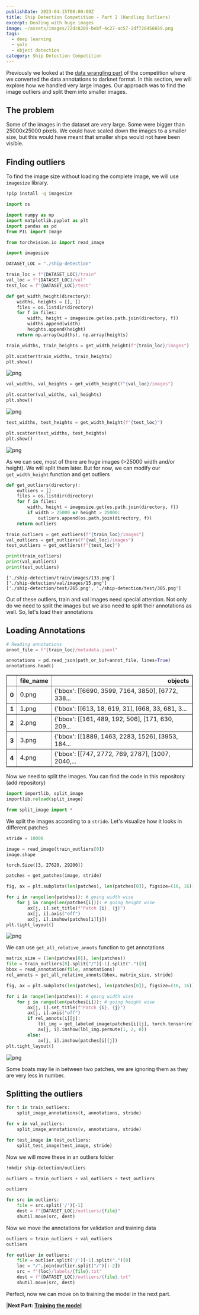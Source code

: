 ```yaml
---
publishDate: 2023-04-15T00:00:00Z
title: Ship Detection Competition - Part 2 (Handling Outliers)
excerpt: Dealing with huge images
image: ~/assets/images/72dc8209-bebf-4c27-ac57-2df728456659.png
tags:
  - deep learning
  - yolo
  - object detection
category: Ship Detection Competition
---
```


<!-- We will export the notebook file to markdown here -->
Previously we looked at the [data wrangling part](./ship-detection-competition-data-wrangling) of the competition where we converted the data annotations to darknet format. In this section, we will explore how we handled very large images. Our approach was to find the image outliers and split them into smaller images.

## The problem

Some of the images in the dataset are very large. Some were bigger than 25000x25000 pixels. We could have scaled down the images to a smaller size, but this would have meant that smaller ships would not have been visible.

## Finding outliers

To find the image size without loading the complete image, we will use `imagesize` library.

```sh
!pip install -q imagesize
```


```python
import os

import numpy as np
import matplotlib.pyplot as plt
import pandas as pd
from PIL import Image

from torchvision.io import read_image

import imagesize
```



```python
DATASET_LOC = "./ship-detection"
```


```python
train_loc = f"{DATASET_LOC}/train"
val_loc = f"{DATASET_LOC}/val"
test_loc = f"{DATASET_LOC}/test"
```


```python
def get_width_height(directory):
    widths, heights = [], []
    files = os.listdir(directory)
    for f in files:
        width, height = imagesize.get(os.path.join(directory, f))
        widths.append(width)
        heights.append(height)
    return np.array(widths), np.array(heights)
```


```python
train_widths, train_heights = get_width_height(f"{train_loc}/images")
```


```python
plt.scatter(train_widths, train_heights)
plt.show()
```


    
![png](../../../public/assets/handling-outliers/output_9_0.png)
    



```python
val_widths, val_heights = get_width_height(f"{val_loc}/images")
```


```python
plt.scatter(val_widths, val_heights)
plt.show()
```


    
![png](../../../public/assets/handling-outliers/output_11_0.png)
    



```python
test_widths, test_heights = get_width_height(f"{test_loc}")
```


```python
plt.scatter(test_widths, test_heights)
plt.show()
```


    
![png](../../../public/assets/handling-outliers/output_13_0.png)
    


As we can see, most of there are huge images (>25000 width and/or height). We will split them later. But for now, we can modify our `get_width_height` function and get outliers


```python
def get_outliers(directory):
    outliers = []
    files = os.listdir(directory)
    for f in files:
        width, height = imagesize.get(os.path.join(directory, f))
        if width > 25000 or height > 25000:
            outliers.append(os.path.join(directory, f))
    return outliers
```


```python
train_outliers = get_outliers(f"{train_loc}/images")
val_outliers = get_outliers(f"{val_loc}/images")
test_outliers = get_outliers(f"{test_loc}")
```


```python
print(train_outliers)
print(val_outliers)
print(test_outliers)
```

    ['./ship-detection/train/images/133.png']
    ['./ship-detection/val/images/15.png']
    ['./ship-detection/test/265.png', './ship-detection/test/305.png']


Out of these outliers, train and val images need special attention. Not only do we need to split the images but we also need to split their annotations as well. So, let's load their annotations

## Loading Annotations


```python
# Reading annotations
annot_file = f"{train_loc}/metadata.jsonl"
```


```python
annotations = pd.read_json(path_or_buf=annot_file, lines=True)
annotations.head()
```




<div>
<table border="1" class="dataframe">
  <thead>
    <tr style="text-align: right;">
      <th></th>
      <th>file_name</th>
      <th>objects</th>
    </tr>
  </thead>
  <tbody>
    <tr>
      <th>0</th>
      <td>0.png</td>
      <td>{'bbox': [[6690, 3599, 7164, 3850], [6772, 338...</td>
    </tr>
    <tr>
      <th>1</th>
      <td>1.png</td>
      <td>{'bbox': [[613, 18, 619, 31], [668, 33, 681, 3...</td>
    </tr>
    <tr>
      <th>2</th>
      <td>2.png</td>
      <td>{'bbox': [[161, 489, 192, 506], [171, 630, 209...</td>
    </tr>
    <tr>
      <th>3</th>
      <td>3.png</td>
      <td>{'bbox': [[1889, 1463, 2283, 1526], [3953, 184...</td>
    </tr>
    <tr>
      <th>4</th>
      <td>4.png</td>
      <td>{'bbox': [[747, 2772, 769, 2787], [1007, 2040,...</td>
    </tr>
  </tbody>
</table>
</div>



Now we need to split the images. You can find the code in this repository (add repository)


```python
import importlib, split_image
importlib.reload(split_image)

from split_image import *
```

We split the images according to a `stride`. Let's visualize how it looks in different patches


```python
stride = 10000
```


```python
image = read_image(train_outliers[0])
image.shape
```




    torch.Size([3, 27620, 29200])




```python
patches = get_patches(image, stride)
```


```python
fig, ax = plt.subplots(len(patches), len(patches[0]), figsize=(16, 16))

for i in range(len(patches)): # going width wise
    for j in range(len(patches[i])): # going height wise
        ax[j, i].set_title(f"Patch {i}, {j}")
        ax[j, i].axis("off")
        ax[j, i].imshow(patches[i][j])
plt.tight_layout()
```


    
![png](../../../public/assets/handling-outliers/output_28_0.png)
    


We can use `get_all_relative_annots` function to get annotations


```python
matrix_size = (len(patches[0]), len(patches))
file = train_outliers[0].split("/")[-1].split(".")[0]
bbox = read_annotation(file, annotations)
rel_annots = get_all_relative_annots(bbox, matrix_size, stride)
```


```python
fig, ax = plt.subplots(len(patches), len(patches[0]), figsize=(16, 16))

for i in range(len(patches)): # going width wise
    for j in range(len(patches[i])): # going height wise
        ax[j, i].set_title(f"Patch {i}, {j}")
        ax[j, i].axis("off")
        if rel_annots[i][j]:
            lbl_img = get_labeled_image(patches[i][j], torch.tensor(rel_annots[i][j]))
            ax[j, i].imshow(lbl_img.permute(1, 2, 0))
        else:
            ax[j, i].imshow(patches[i][j])
plt.tight_layout()
```


    
![png](../../../public/assets/handling-outliers/output_31_0.png)
    


Some boats may lie in between two patches, we are ignoring them as they are very less in number.

## Splitting the outliers


```python
for t in train_outliers:
    split_image_annotations(t, annotations, stride)
```



```python
for v in val_outliers:
    split_image_annotations(v, annotations, stride)
```


```python
for test_image in test_outliers:
    split_test_image(test_image, stride)
```


Now we will move these in an outliers folder


```sh
!mkdir ship-detection/outliers
```


```python
outliers = train_outliers + val_outliers + test_outliers

outliers
```




```python
for src in outliers:
    file = src.split('/')[-1]
    dest = f"{DATASET_LOC}/outliers/{file}"
    shutil.move(src, dest)
```

Now we move the annotations for validation and training data


```python
outliers = train_outliers + val_outliers
outliers
```




```python
for outlier in outliers:
    file = outlier.split('/')[-1].split(".")[0]
    loc = "/".join(outlier.split("/")[:-2])
    src = f"{loc}/labels/{file}.txt"
    dest = f"{DATASET_LOC}/outliers/{file}.txt"
    shutil.move(src, dest)
```

Perfect, now we can move on to training the model in the next part.


|**Next Part: [Training the model](./ship-detection-competition-object-detection)**
